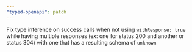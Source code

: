 ```yaml
---
"typed-openapi": patch
---
```


Fix type inference on success calls when not using `withResponse: true` while having multiple responses (ex: one for status 200 and another or status 304) with one that has a resulting schema of `unknown`
